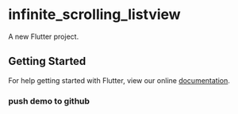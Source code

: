 # infinite_scrolling_listview

A new Flutter project.

## Getting Started

For help getting started with Flutter, view our online
[documentation](https://flutter.io/).


### push demo to github
